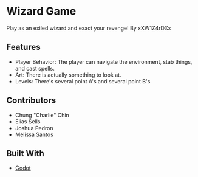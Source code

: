 # Wizard Game
Play as an exiled wizard and exact your revenge!
By xXW1Z4rDXx

## Features
 + Player Behavior: The player can navigate the environment, stab things, and cast spells.
 + Art: There is actually something to look at.
 + Levels: There's several point A's and several point B's

## Contributors
 + Chung "Charlie" Chin
 + Elias Sells
 + Joshua Pedron
 + Melissa Santos

## Built With
 + [Godot](https://godotengine.org/)
